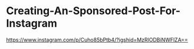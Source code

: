 # Creating-An-Sponsored-Post-For-Instagram

 
https://www.instagram.com/p/Cuho85bPtb4/?igshid=MzRlODBiNWFlZA==

